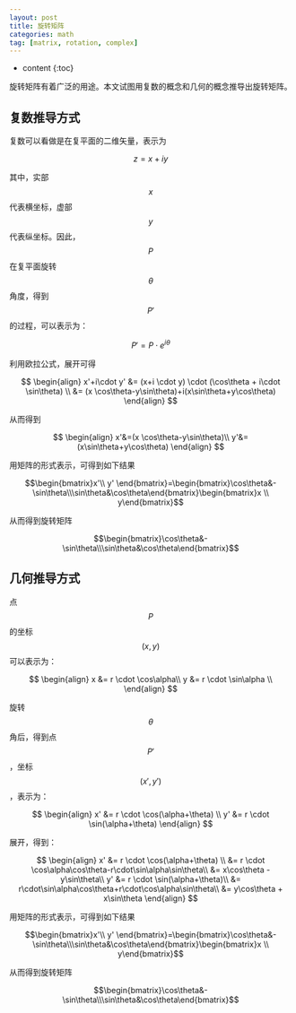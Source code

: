 ```yaml
---
layout: post
title: 旋转矩阵
categories: math
tag: [matrix, rotation, complex]
---
```

* content
{:toc}

旋转矩阵有着广泛的用途。本文试图用复数的概念和几何的概念推导出旋转矩阵。



## 复数推导方式

复数可以看做是在复平面的二维矢量，表示为<br>

$$
z = x + iy
$$

其中，实部$$x$$代表横坐标，虚部$$y$$代表纵坐标。因此，$$P$$在复平面旋转$$\theta$$角度，得到$$P'$$的过程，可以表示为： 

$$
P' = P \cdot e^{i\theta} 
$$

利用欧拉公式，展开可得<br>

$$
\begin{align}
x'+i\cdot y' &= (x+i \cdot y) \cdot (\cos\theta + i\cdot \sin\theta) \\
&= (x \cos\theta-y\sin\theta)+i(x\sin\theta+y\cos\theta)
\end{align}
$$

从而得到<br>

$$
\begin{align}
x'&=(x \cos\theta-y\sin\theta)\\
y'&=(x\sin\theta+y\cos\theta)
\end{align}
$$

用矩阵的形式表示，可得到如下结果<br>

$$\begin{bmatrix}x'\\ y' \end{bmatrix}=\begin{bmatrix}\cos\theta&-\sin\theta\\\sin\theta&\cos\theta\end{bmatrix}\begin{bmatrix}x \\ y\end{bmatrix}$$

从而得到旋转矩阵<br>

$$\begin{bmatrix}\cos\theta&-\sin\theta\\\sin\theta&\cos\theta\end{bmatrix}$$

## 几何推导方式

点$$P$$的坐标$$(x, y)$$可以表示为：<br>

$$
\begin{align}
x &= r \cdot \cos\alpha\\
y &= r \cdot \sin\alpha \\
\end{align}
$$

旋转$$\theta$$角后，得到点$$P'$$，坐标$$(x', y')$$，表示为：<br>

$$
\begin{align}
x' &= r \cdot \cos(\alpha+\theta) \\
y' &= r \cdot \sin(\alpha+\theta)
\end{align}
$$

展开，得到：

$$
\begin{align}
x' &= r \cdot \cos(\alpha+\theta) \\
&= r \cdot \cos\alpha\cos\theta-r\cdot\sin\alpha\sin\theta\\
&= x\cos\theta - y\sin\theta\\
y' &= r \cdot \sin(\alpha+\theta)\\
&= r\cdot\sin\alpha\cos\theta+r\cdot\cos\alpha\sin\theta\\
&= y\cos\theta + x\sin\theta
\end{align}
$$


用矩阵的形式表示，可得到如下结果<br>

$$\begin{bmatrix}x'\\ y' \end{bmatrix}=\begin{bmatrix}\cos\theta&-\sin\theta\\\sin\theta&\cos\theta\end{bmatrix}\begin{bmatrix}x \\ y\end{bmatrix}$$

从而得到旋转矩阵<br>

$$\begin{bmatrix}\cos\theta&-\sin\theta\\\sin\theta&\cos\theta\end{bmatrix}$$
